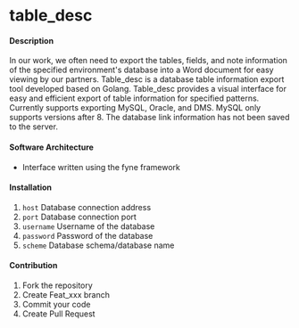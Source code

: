 # table_desc

#### Description

In our work, we often need to export the tables, fields, and note information of the specified environment's database into a Word document for easy viewing by our partners.
Table_desc is a database table information export tool developed based on Golang. Table_desc provides a visual interface for easy and efficient export of table information for specified patterns.
Currently supports exporting MySQL, Oracle, and DMS.
MySQL only supports versions after 8.
The database link information has not been saved to the server.

#### Software Architecture
- Interface written using the fyne framework


#### Installation

1.  `host` Database connection address
2.  `port` Database connection port
3.  `username` Username of the database
4.  `password` Password of the database
5.  `scheme` Database schema/database name


#### Contribution

1.  Fork the repository
2.  Create Feat_xxx branch
3.  Commit your code
4.  Create Pull Request

